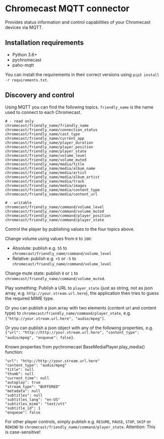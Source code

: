 # Chromecast MQTT connector

Provides status information and control capabilities of your Chromecast devices via MQTT.

## Installation requirements

* Python 3.6+
* pychromecast
* paho-mqtt

You can install the requirements in their correct versions using `pip3 install -r requirements.txt`.

## Discovery and control

Using MQTT you can find the following topics. `friendly_name` is the name used to connect
to each Chromecast.

```
# - read only
chromecast/friendly_name/friendly_name
chromecast/friendly_name/connection_status
chromecast/friendly_name/cast_type
chromecast/friendly_name/current_app
chromecast/friendly_name/player_duration
chromecast/friendly_name/player_position
chromecast/friendly_name/player_state
chromecast/friendly_name/volume_level
chromecast/friendly_name/volume_muted
chromecast/friendly_name/media/title
chromecast/friendly_name/media/album_name
chromecast/friendly_name/media/artist
chromecast/friendly_name/media/album_artist
chromecast/friendly_name/media/track
chromecast/friendly_name/media/images
chromecast/friendly_name/media/content_type
chromecast/friendly_name/media/content_url

# - writable
chromecast/friendly_name/command/volume_level
chromecast/friendly_name/command/volume_muted
chromecast/friendly_name/command/player_position
chromecast/friendly_name/command/player_state
```

Control the player by publishing values to the four topics above.


Change volume using values from `0` to `100`:

* Absolute: publish e.g. `55` to `chromecast/friendly_name/command/volume_level`
* Relative: publish e.g. `+5` or `-5` to `chromecast/friendly_name/command/volume_level`


Change mute state: publish `0` or `1` to `chromecast/friendly_name/command/volume_muted`.


Play something: Publish a URL to `player_state` (just as string, not as json array, e.g.
`http://your.stream.url.here`), the application then tries to guess the required MIME type.

Or you can publish a json array with two elements (content url and content type) to
`chromecast/friendly_name/command/player_state`, e.g. `["http://your.stream.url.here", "audio/mpeg"]`.

Or you can publish a json object with any of the following properties, e.g.
`{"url": "http://http://your.stream.url.here", "content_type": "audio/mpeg", "enqueue": false}`.

Known properties from pychromecast BaseMediaPlayer.play_media() function:
```
"url": "http://http://your.stream.url.here"
"content_type": "audio/mpeg"
"title": null
"thumb": null
"current_time": null
"autoplay": true
"stream_type": "BUFFERED"
"metadata": null
"subtitles": null
"subtitles_lang": "en-US"
"subtitles_mime": "text/vtt"
"subtitle_id": 1
"enqueue": false
```

For other player controls, simply publish e.g. `RESUME`, `PAUSE`, `STOP`, `SKIP` or `REWIND` to
`chromecast/friendly_name/command/player_state`. Attention: This is case-sensitive!
